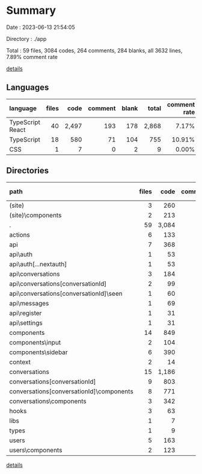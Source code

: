 # Summary

Date : 2023-06-13 21:54:05

Directory : ./app

Total : 59 files,  3084 codes, 264 comments, 284 blanks, all 3632 lines, 7.89% comment rate

[details](details.md)

## Languages
| language | files | code | comment | blank | total | comment rate |
| :--- | ---: | ---: | ---: | ---: | ---: | ---: |
| TypeScript React | 40 | 2,497 | 193 | 178 | 2,868 | 7.17% |
| TypeScript | 18 | 580 | 71 | 104 | 755 | 10.91% |
| CSS | 1 | 7 | 0 | 2 | 9 | 0.00% |

## Directories
| path | files | code | comment | blank | total | comment rate |
| :--- | ---: | ---: | ---: | ---: | ---: | ---: |
| (site) | 3 | 260 | 22 | 16 | 298 | 7.80% |
| (site)\components | 2 | 213 | 15 | 14 | 242 | 6.58% |
| . | 59 | 3,084 | 264 | 284 | 3,632 | 7.89% |
| actions | 6 | 133 | 35 | 35 | 203 | 20.83% |
| api | 7 | 368 | 8 | 50 | 426 | 2.13% |
| api\auth | 1 | 53 | 7 | 6 | 66 | 11.67% |
| api\auth\[...nextauth] | 1 | 53 | 7 | 6 | 66 | 11.67% |
| api\conversations | 3 | 184 | 1 | 29 | 214 | 0.54% |
| api\conversations\[conversationId] | 2 | 99 | 1 | 15 | 115 | 1.00% |
| api\conversations\[conversationId]\seen | 1 | 60 | 1 | 10 | 71 | 1.64% |
| api\messages | 1 | 69 | 0 | 5 | 74 | 0.00% |
| api\register | 1 | 31 | 0 | 6 | 37 | 0.00% |
| api\settings | 1 | 31 | 0 | 4 | 35 | 0.00% |
| components | 14 | 849 | 77 | 62 | 988 | 8.32% |
| components\input | 2 | 104 | 7 | 7 | 118 | 6.31% |
| components\sidebar | 6 | 390 | 35 | 31 | 456 | 8.24% |
| context | 2 | 14 | 0 | 8 | 22 | 0.00% |
| conversations | 15 | 1,186 | 50 | 75 | 1,311 | 4.05% |
| conversations\[conversationId] | 9 | 803 | 28 | 48 | 879 | 3.37% |
| conversations\[conversationId]\components | 8 | 771 | 28 | 43 | 842 | 3.50% |
| conversations\components | 3 | 342 | 14 | 19 | 375 | 3.93% |
| hooks | 3 | 63 | 21 | 13 | 97 | 25.00% |
| libs | 1 | 7 | 0 | 3 | 10 | 0.00% |
| types | 1 | 9 | 7 | 3 | 19 | 43.75% |
| users | 5 | 163 | 37 | 13 | 213 | 18.50% |
| users\components | 2 | 123 | 14 | 7 | 144 | 10.22% |

[details](details.md)